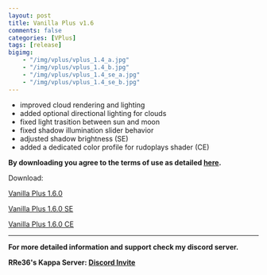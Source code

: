 ```yaml
---
layout: post
title: Vanilla Plus v1.6
comments: false
categories: [VPlus]
tags: [release]
bigimg: 
    - "/img/vplus/vplus_1.4_a.jpg"
    - "/img/vplus/vplus_1.4_b.jpg"
    - "/img/vplus/vplus_1.4_se_a.jpg"
    - "/img/vplus/vplus_1.4_se_b.jpg"
---
```


* improved cloud rendering and lighting
* added optional directional lighting for clouds
* fixed light trasition between sun and moon
* fixed shadow illumination slider behavior
* adjusted shadow brightness (SE)
* added a dedicated color profile for rudoplays shader (CE)

**By downloading you agree to the terms of use as detailed [here](https://rre36.github.io/glProjectsWeb/license/).**

Download:

[Vanilla Plus 1.6.0](https://github.com/rre36/vplus_web/releases/download/v1.6.0/VPlus_v1.6.0.zip)

[Vanilla Plus 1.6.0 SE](https://github.com/rre36/vplus_web/releases/download/v1.6.0/VPlus_v1.6.0_SE.zip)

[Vanilla Plus 1.6.0 CE](https://github.com/rre36/vplus_web/releases/download/v1.6.0/VPlus_v1.6.0_CE.zip)

***

**For more detailed information and support check my discord server.**

**RRe36's Kappa Server: [Discord Invite](https://discord.gg/y5xzQ6H)**